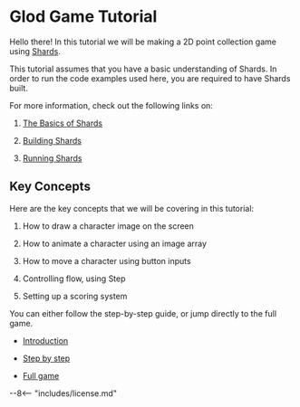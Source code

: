 # Glod Game Tutorial

Hello there! In this tutorial we will be making a 2D point collection game using [Shards](https://github.com/fragcolor-xyz/shards).

This tutorial assumes that you have a basic understanding of Shards. In order to run the code examples used here, you are required to have Shards built. 

For more information, check out the following links on:

1. [The Basics of Shards](https://docs.fragcolor.xyz/learn/shards/)

2. [Building Shards](https://docs.fragcolor.xyz/contribute/code/build-shards/)

3. [Running Shards](https://docs.fragcolor.xyz/contribute/code/run-shards/)

## Key Concepts
Here are the key concepts that we will be covering in this tutorial:

1. How to draw a character image on the screen

2. How to animate a character using an image array

3. How to move a character using button inputs

4. Controlling flow, using Step

5. Setting up a scoring system

You can either follow the step-by-step guide, or jump directly to the full game.

* [Introduction](./introduction.md)

* [Step by step](./steps/index.md)

* [Full game](./full-game/index.md)

--8<-- "includes/license.md"
